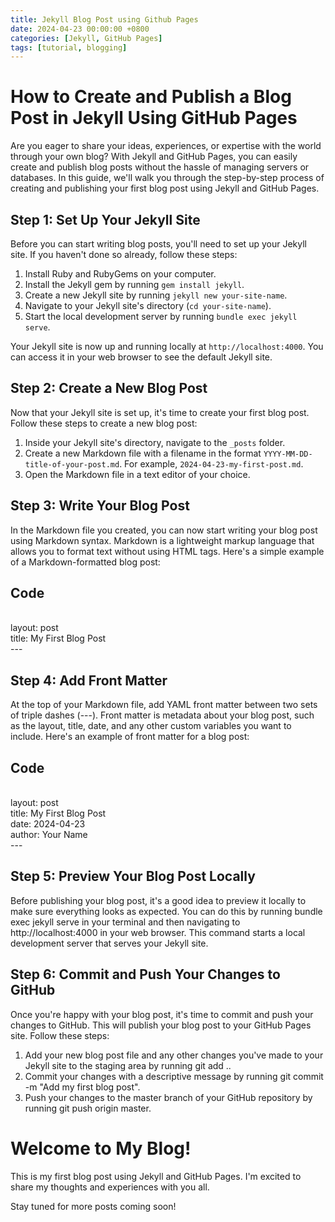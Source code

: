 ```yaml
---
title: Jekyll Blog Post using Github Pages
date: 2024-04-23 00:00:00 +0800
categories: [Jekyll, GitHub Pages]
tags: [tutorial, blogging]
---
```


# How to Create and Publish a Blog Post in Jekyll Using GitHub Pages

Are you eager to share your ideas, experiences, or expertise with the world through your own blog? With Jekyll and GitHub Pages, you can easily create and publish blog posts without the hassle of managing servers or databases. In this guide, we'll walk you through the step-by-step process of creating and publishing your first blog post using Jekyll and GitHub Pages.

## Step 1: Set Up Your Jekyll Site

Before you can start writing blog posts, you'll need to set up your Jekyll site. If you haven't done so already, follow these steps:

1. Install Ruby and RubyGems on your computer.
2. Install the Jekyll gem by running `gem install jekyll`.
3. Create a new Jekyll site by running `jekyll new your-site-name`.
4. Navigate to your Jekyll site's directory (`cd your-site-name`).
5. Start the local development server by running `bundle exec jekyll serve`.

Your Jekyll site is now up and running locally at `http://localhost:4000`. You can access it in your web browser to see the default Jekyll site.

## Step 2: Create a New Blog Post

Now that your Jekyll site is set up, it's time to create your first blog post. Follow these steps to create a new blog post:

1. Inside your Jekyll site's directory, navigate to the `_posts` folder.
2. Create a new Markdown file with a filename in the format `YYYY-MM-DD-title-of-your-post.md`. For example, `2024-04-23-my-first-post.md`.
3. Open the Markdown file in a text editor of your choice.

## Step 3: Write Your Blog Post

In the Markdown file you created, you can now start writing your blog post using Markdown syntax. Markdown is a lightweight markup language that allows you to format text without using HTML tags. Here's a simple example of a Markdown-formatted blog post:

Code
<br>
---
<br>
layout: post
<br>
title: My First Blog Post
<br>
---
<br>

## Step 4: Add Front Matter

At the top of your Markdown file, add YAML front matter between two sets of triple dashes (---). Front matter is metadata about your blog post, such as the layout, title, date, and any other custom variables you want to include. Here's an example of front matter for a blog post:

Code
<br>
---
<br>
layout: post
<br>
title: My First Blog Post
<br>
date: 2024-04-23
<br>
author: Your Name
<br>
---
<br>

## Step 5: Preview Your Blog Post Locally

Before publishing your blog post, it's a good idea to preview it locally to make sure everything looks as expected. You can do this by running bundle exec jekyll serve in your terminal and then navigating to http://localhost:4000 in your web browser. This command starts a local development server that serves your Jekyll site.

## Step 6: Commit and Push Your Changes to GitHub

Once you're happy with your blog post, it's time to commit and push your changes to GitHub. This will publish your blog post to your GitHub Pages site. Follow these steps:

1. Add your new blog post file and any other changes you've made to your Jekyll site to the staging area by running git add ..
2. Commit your changes with a descriptive message by running git commit -m "Add my first blog post".
3. Push your changes to the master branch of your GitHub repository by running git push origin master.


# Welcome to My Blog!

This is my first blog post using Jekyll and GitHub Pages. I'm excited to share my thoughts and experiences with you all.

Stay tuned for more posts coming soon!

